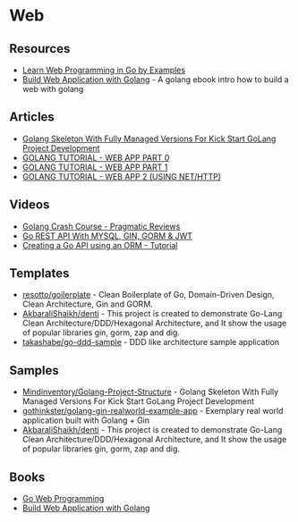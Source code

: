 # Web

## Resources
- [Learn Web Programming in Go by Examples](https://gowebexamples.com/)
- [Build Web Application with Golang](https://astaxie.gitbooks.io/build-web-application-with-golang/content/en/) - A golang ebook intro how to build a web with golang

## Articles
- [Golang Skeleton With Fully Managed Versions For Kick Start GoLang Project Development](https://www.mindinventory.com/blog/golang-project-structure/)
- [GOLANG TUTORIAL - WEB APP PART 0](https://www.bogotobogo.com/GoLang/GoLang_Web.php)
- [GOLANG TUTORIAL - WEB APP PART 1](https://www.bogotobogo.com/GoLang/GoLang_Web_Application_1.php)
- [GOLANG TUTORIAL - WEB APP 2 (USING NET/HTTP)](https://www.bogotobogo.com/GoLang/GoLang_Web_Application_2.php)
## Videos
- [Golang Crash Course - Pragmatic Reviews](https://www.youtube.com/playlist?list=PL3eAkoh7fypqUQUQPn-bXtfiYT_ZSVKmB)
- [Go REST API With MYSQL, GIN, GORM & JWT](https://www.youtube.com/playlist?list=PLkVx132FdJZlTc_1gucKZ00b_s45DQlVQ)
- [Creating a Go API using an ORM - Tutorial](https://www.youtube.com/watch?v=VAGodyl84OY&list=PLzUGFf4GhXBL4GHXVcMMvzgtO8-WEJIoY&index=6)
## Templates
- [resotto/goilerplate](https://github.com/resotto/goilerplate) - Clean Boilerplate of Go, Domain-Driven Design, Clean Architecture, Gin and GORM.
- [AkbaraliShaikh/denti](https://github.com/AkbaraliShaikh/denti) - This project is created to demonstrate Go-Lang Clean Architecture/DDD/Hexagonal Architecture, and It show the usage of popular libraries gin, gorm, zap and dig.
- [takashabe/go-ddd-sample](https://github.com/takashabe/go-ddd-sample) - DDD like architecture sample application
## Samples
- [Mindinventory/Golang-Project-Structure](https://github.com/Mindinventory/Golang-Project-Structure) - Golang Skeleton With Fully Managed Versions For Kick Start GoLang Project Development
- [gothinkster/golang-gin-realworld-example-app](https://github.com/gothinkster/golang-gin-realworld-example-app) - Exemplary real world application built with Golang + Gin
- [AkbaraliShaikh/denti](https://github.com/AkbaraliShaikh/denti) - This project is created to demonstrate Go-Lang Clean Architecture/DDD/Hexagonal Architecture, and It show the usage of popular libraries gin, gorm, zap and dig.

## Books
- [Go Web Programming](https://www.manning.com/books/go-web-programming)
- [Build Web Application with Golang](https://astaxie.gitbooks.io/build-web-application-with-golang/content/en/) 
